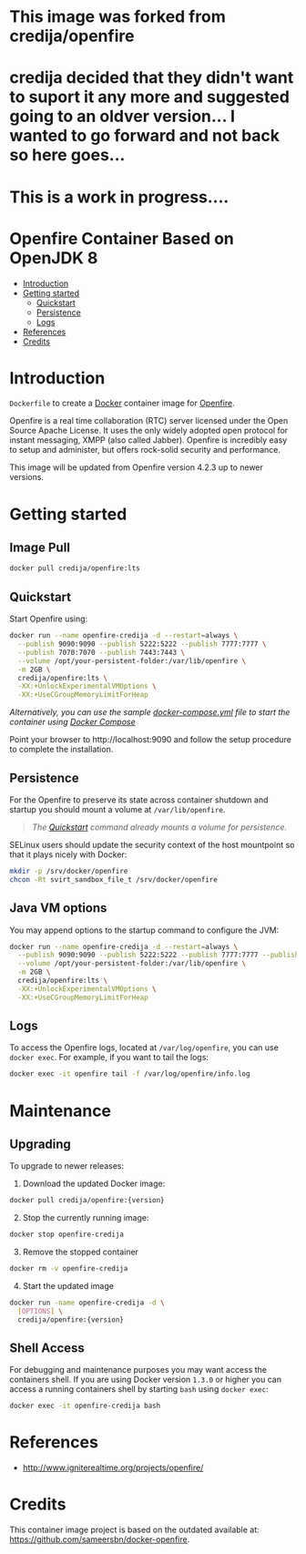 # This image was forked from credija/openfire

# credija decided that they didn't want to suport it any more and suggested going to an oldver version... I wanted to go forward and not back so here goes...

# This is a work in progress....



# Openfire Container Based on OpenJDK 8

- [Introduction](#introduction)
- [Getting started](#getting-started)
  - [Quickstart](#quickstart)
  - [Persistence](#persistence)
  - [Logs](#logs)
- [References](#references)
- [Credits](#credits)

# Introduction

`Dockerfile` to create a [Docker](https://www.docker.com/) container image for [Openfire](http://www.igniterealtime.org/projects/openfire/).

Openfire is a real time collaboration (RTC) server licensed under the Open Source Apache License. It uses the only widely adopted open protocol for instant messaging, XMPP (also called Jabber). Openfire is incredibly easy to setup and administer, but offers rock-solid security and performance.

This image will be updated from Openfire version 4.2.3 up to newer versions.

# Getting started

## Image Pull

```bash
docker pull credija/openfire:lts
```

## Quickstart

Start Openfire using:

```bash
docker run --name openfire-credija -d --restart=always \
  --publish 9090:9090 --publish 5222:5222 --publish 7777:7777 \
  --publish 7070:7070 --publish 7443:7443 \
  --volume /opt/your-persistent-folder:/var/lib/openfire \
  -m 2GB \
  credija/openfire:lts \
  -XX:+UnlockExperimentalVMOptions \
  -XX:+UseCGroupMemoryLimitForHeap
```

*Alternatively, you can use the sample [docker-compose.yml](docker-compose.yml) file to start the container using [Docker Compose](https://docs.docker.com/compose/)*

Point your browser to http://localhost:9090 and follow the setup procedure to complete the installation.

## Persistence

For the Openfire to preserve its state across container shutdown and startup you should mount a volume at `/var/lib/openfire`.

> *The [Quickstart](#quickstart) command already mounts a volume for persistence.*

SELinux users should update the security context of the host mountpoint so that it plays nicely with Docker:

```bash
mkdir -p /srv/docker/openfire
chcon -Rt svirt_sandbox_file_t /srv/docker/openfire
```

## Java VM options

You may append options to the startup command to configure the JVM:

```bash
docker run --name openfire-credija -d --restart=always \
  --publish 9090:9090 --publish 5222:5222 --publish 7777:7777 --publish 7070:7070 --publish 7443:7443 \
  --volume /opt/your-persistent-folder:/var/lib/openfire \
  -m 2GB \
  credija/openfire:lts \
  -XX:+UnlockExperimentalVMOptions \
  -XX:+UseCGroupMemoryLimitForHeap
```

## Logs

To access the Openfire logs, located at `/var/log/openfire`, you can use `docker exec`. For example, if you want to tail the logs:

```bash
docker exec -it openfire tail -f /var/log/openfire/info.log
```

# Maintenance

## Upgrading

To upgrade to newer releases:

  1. Download the updated Docker image:

  ```bash
  docker pull credija/openfire:{version}
  ```

  2. Stop the currently running image:

  ```bash
  docker stop openfire-credija
  ```

  3. Remove the stopped container

  ```bash
  docker rm -v openfire-credija
  ```

  4. Start the updated image

  ```bash
  docker run -name openfire-credija -d \
    [OPTIONS] \
    credija/openfire:{version}
  ```

## Shell Access

For debugging and maintenance purposes you may want access the containers shell. If you are using Docker version `1.3.0` or higher you can access a running containers shell by starting `bash` using `docker exec`:

```bash
docker exec -it openfire-credija bash
```

# References

  * http://www.igniterealtime.org/projects/openfire/

# Credits

This container image project is based on the outdated available at: https://github.com/sameersbn/docker-openfire.
